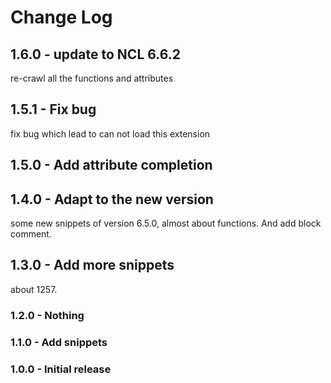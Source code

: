 # Change Log

## 1.6.0 - update to NCL 6.6.2

re-crawl all the functions and attributes

## 1.5.1 - Fix bug

fix bug which lead to can not load this extension

## 1.5.0 - Add attribute completion

## 1.4.0 - Adapt to the new version

some new snippets of version 6.5.0, almost about functions.
And add block comment.

## 1.3.0 - Add more snippets

about 1257.

### 1.2.0 - Nothing

### 1.1.0 - Add snippets

### 1.0.0 - Initial release
